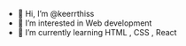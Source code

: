 - 👋 Hi, I’m @keerrthiss
- 👀 I’m interested in Web development
- 🌱 I’m currently learning HTML , CSS , React
  

<!---
keerrthiss/keerrthiss is a ✨ special ✨ repository because its `README.md` (this file) appears on your GitHub profile.
You can click the Preview link to take a look at your changes.
--->

